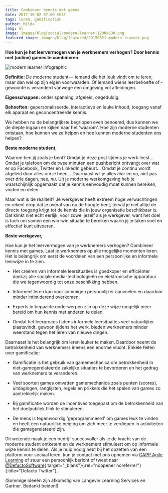 ```yaml
---
title: Combineer kennis met games
date: 2017-10-02 07:00 CEST
tags: leren, gamification
author: Milda
lang: nl
image: images/blog/social/modern-learner-1200x630.png
featured_image: images/blog/featured/20150521-modern-learner.png
---
```


__Hoe kun je het leervermogen van je werknemers verhogen? Door kennis met (online) games te combineren.__

![modern learner infographic](/images/blog/en/meet-the-modern-learner-infographic.jpg)

**Definitie:** De moderne student —  iemand die het leuk vindt om te leren, maar dan wel op zijn eigen voorwaarden. Of iemand wiens leerbehoefte of -gewoonte is veranderd vanwege een omgeving vol afleidingen. 

**Eigenschappen:** onder spanning, afgeleid, ongeduldig.

**Behoeften:** gepersonaliseerde, interactieve en leuke inhoud, toegang vanaf elk aparaat en geconcentreerde kennis.

We hebben nu de belangrijkste begrippen even benoemd, dus kunnen we de diepte ingaan en kijken naar het 'waarom'. Hoe zijn moderne studenten ontstaan, hoe kunnen we ze helpen en hoe kunnen moderne studenten ons helpen?

**Beste moderne student,**

Waarom ben jij zoals je bent? Omdat je deze post tijdens je werk leest... Omdat je telefoon om de twee minuten een pushbericht ontvangt over wat er op Facebook, Twitter en LinkedIn gebeurt... Omdat je continu wordt afgeleid door alles om je heen... Daarnaast wil je alles *hier* en *nu*, niet pas over drie dagen, nee, *nu*. Uit je moderne werkomgeving heb je waarschijnlijk opgemaakt dat je kennis eenvoudig moet kunnen bereiken, vinden en delen.

Maar wat is de realiteit? Je werkgever heeft extreem hoge verwachtingen en rekent erop dat je overal van op de hoogte bent, terwijl je niet altijd de directe toegang krijgt tot de kennis die in jouw organisatie beschikbaar is. Dat klinkt niet echt eerlijk, voor zowel jezelf als je werkgever, want het doel is toch om samen een win-win situatie te bereiken waarin jij je taken snel en effectief kunt uitvoeren.

**Beste werkgever,**

Hoe kun je het leervermogen van je werknemers verhogen? Combineer kennis met games. Laat je werknemers op alle mogelijke momenten leren. Het is belangrijk om eerst de voordelen van een persoonlijke en informele leerwijze in te zien. 

*	Het creëren van informele leersituaties is goedkoper en efficiënter dankzij alle sociale media-technologieën en elektronische apparatuur die we tegenwoordig tot onze beschikking hebben.

*	Informeel leren kan voor sommigen persoonlijker aanvoelen en daardoor minder intimiderend overkomen.

*	Experts in bepaalde onderwerpen zijn op deze wijze mogelijk meer bereid om hun kennis met anderen te delen.

*	Omdat het leerproces tijdens informele leersituaties veel natuurlijker plaatsvindt, gewoon tijdens het werk, bieden werknemers minder weerstand tegen het leren van nieuwe dingen.

Daarnaast is het belangrijk om leren leuker te maken. Daardoor neemt de betrokkenheid van werknemers ineens een enorme vlucht. Enkele feiten over gamificatie: 

*	Gamificatie is het gebruik van gamemechanica om betrokkenheid in niet-gamegerelateerde zakelijke situaties te bevorderen en het gedrag van werknemers te veranderen.

*	Veel soorten games omvatten gamemechanica zoals punten (scores), uitdagingen, ranglijsten, regels en prikkels die het spelen van games zo aantrekkelijk maken.

*	Bij gamificatie worden de incentives toegepast om de betrokkenheid van het doelpubliek flink te stimuleren.

*	De mens is tegenwoordig 'geprogrammeerd' om games leuk te vinden en heeft een natuurlijke neiging om zich meer te verdiepen in activiteiten die gamegerelateerd zijn.

Dit wetende maak je een bedrijf succesvoller als je de kracht van de moderne student ontketent en de werknemers stimuleert om op informele wijze kennis te delen. Als je hulp nodig hebt bij het opzetten van een platform voor sociaal leren, kun je contact met ons opnemen via [CAPP Agile Learning](/capp-agile-learning/) of stuur een persoonlijk bericht of tweet naar [@DefactoSoftware](https://twitter.com/DefactoSoftware){:target="_blank"}{:rel="noopener noreferrer"}{:title="Defacto Twitter"}.

(Sommige ideeën zijn afkomstig van Langevin Learning Services en Gartner. Bedankt beiden!)
